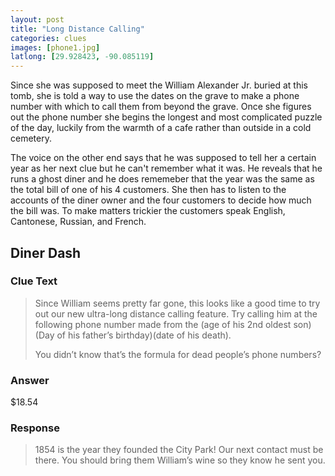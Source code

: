 ```yaml
---
layout: post
title: "Long Distance Calling"
categories: clues
images: [phone1.jpg]
latlong: [29.928423, -90.085119]
---
```


Since she was supposed to meet the William Alexander Jr. buried at this tomb, she is told a way to use the dates on the grave to make a phone number with which to call them from beyond the grave. Once she figures out the phone number she begins the longest and most complicated puzzle of the day, luckily from the warmth of a cafe rather than outside in a cold cemetery.

The voice on the other end says that he was supposed to tell her a certain year as her next clue but he can't remember what it was. He reveals that he runs a ghost diner and he does rememeber that the year was the same as the total bill of one of his 4 customers. She then has to listen to the accounts of the diner owner and the four customers to decide how much the bill was. To make matters trickier the customers speak English, Cantonese, Russian, and French.
<!--excerpt-->

## Diner Dash
### Clue Text
>Since William seems pretty far gone, this looks like a good time to try out our new ultra-long distance calling feature. Try calling him at the following phone number made from the (age of his 2nd oldest son)(Day of his father’s birthday)(date of his death). <p>You didn’t know that’s the formula for dead people’s phone numbers?</p>

### Answer
$18.54

### Response
>1854 is the year they founded the City Park! Our next contact must be there. You should bring them William’s wine so they know he sent you. 
